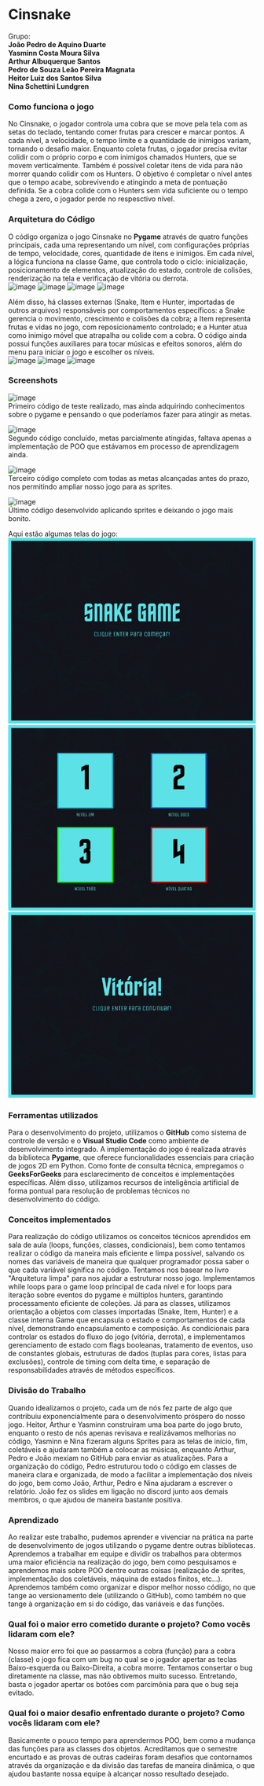 # Cinsnake

Grupo:  
**João Pedro de Aquino Duarte**  
**Yasminn Costa Moura Silva**  
**Arthur Albuquerque Santos**  
**Pedro de Souza Leão Pereira Magnata**  
**Heitor Luiz dos Santos Silva**  
**Nina Schettini Lundgren**  

### Como funciona o jogo
No Cinsnake, o jogador controla uma cobra que se move pela tela com as setas do teclado, tentando comer frutas para crescer e marcar pontos. A cada nível, a velocidade, o tempo limite e a quantidade de inimigos variam, tornando o desafio maior. Enquanto coleta frutas, o jogador precisa evitar colidir com o próprio corpo e com inimigos chamados Hunters, que se movem verticalmente. Também é possível coletar itens de vida para não morrer quando colidir com  os Hunters. O objetivo é completar o nível antes que o tempo acabe, sobrevivendo e atingindo a meta de pontuação definida. Se a cobra colide com o Hunters sem vida suficiente ou o tempo chega a zero, o jogador perde no respesctivo nível.

### Arquitetura do Código
O código organiza o jogo Cinsnake no **Pygame** através de quatro funções principais, cada uma representando um nível, com configurações próprias de tempo, velocidade, cores, quantidade de itens e inimigos. Em cada nível, a lógica funciona na classe Game, que controla todo o ciclo: inicialização, posicionamento de elementos, atualização do estado, controle de colisões, renderização na tela e verificação de vitória ou derrota.  
![image](https://github.com/Albubu07/snake-game/blob/8b134a622dbfd3b4213a855a2489bcaa1b83aff9/vers%C3%B5es/images/nvl1.png)
![image](https://github.com/Albubu07/snake-game/blob/8b134a622dbfd3b4213a855a2489bcaa1b83aff9/vers%C3%B5es/images/nvl2.png)
![image](https://github.com/Albubu07/snake-game/blob/8b134a622dbfd3b4213a855a2489bcaa1b83aff9/vers%C3%B5es/images/nvl3.png)
![image](https://github.com/Albubu07/snake-game/blob/8b134a622dbfd3b4213a855a2489bcaa1b83aff9/vers%C3%B5es/images/nvl4.png)

Além disso, há classes externas (Snake, Item e Hunter, importadas de outros arquivos) responsáveis por comportamentos específicos: a Snake gerencia o movimento, crescimento e colisões da cobra; a Item representa frutas e vidas no jogo, com reposicionamento controlado; e a Hunter atua como inimigo móvel que atrapalha ou colide com a cobra. O código ainda possui funções auxiliares para tocar músicas e efeitos sonoros, além do menu para iniciar o jogo e escolher os níveis.  
![image](https://github.com/Albubu07/snake-game/blob/8b134a622dbfd3b4213a855a2489bcaa1b83aff9/vers%C3%B5es/images/snake.png)
![image](https://github.com/Albubu07/snake-game/blob/8b134a622dbfd3b4213a855a2489bcaa1b83aff9/vers%C3%B5es/images/hunter.png)
![image](https://github.com/Albubu07/snake-game/blob/8b134a622dbfd3b4213a855a2489bcaa1b83aff9/vers%C3%B5es/images/Item.png)

### Screenshots
![image](https://github.com/Albubu07/snake-game/blob/main/versões/images/image1.png)  
Primeiro código de teste realizado, mas ainda adquirindo conhecimentos sobre o pygame e pensando o que poderíamos fazer para atingir as metas.  

![image](https://github.com/Albubu07/snake-game/blob/main/versões/images/image2.png)  
Segundo código concluído, metas parcialmente atingidas, faltava apenas a implementação de POO que estávamos em processo de aprendizagem ainda.  

![image](https://github.com/Albubu07/snake-game/blob/main/versões/images/image3.jpeg)  
Terceiro código completo com todas as metas alcançadas antes do prazo, nos permitindo ampliar nosso jogo para as sprites.  

![image](https://github.com/Albubu07/snake-game/blob/7f1c1992d6a4e9acda99e7d685353b8c31b98bbd/vers%C3%B5es/images/image4.jpeg)  
Último código desenvolvido aplicando sprites e deixando o jogo mais bonito.  

Aqui estão algumas telas do jogo:  
![image](https://github.com/Albubu07/snake-game/blob/bf5f973f5a1c473d95ba1045f53780ff23edd55f/images/menus/menu.png)
![image](https://github.com/Albubu07/snake-game/blob/bf5f973f5a1c473d95ba1045f53780ff23edd55f/images/menus/select.png)
![image](https://github.com/Albubu07/snake-game/blob/bf5f973f5a1c473d95ba1045f53780ff23edd55f/images/menus/win.png)


### Ferramentas utilizados
Para o desenvolvimento do projeto, utilizamos o **GitHub** como sistema de controle de versão e o **Visual Studio Code** como ambiente de desenvolvimento integrado. A implementação do jogo é realizada através da biblioteca **Pygame**, que oferece funcionalidades essenciais para criação de jogos 2D em Python.
Como fonte de consulta técnica, empregamos o **GeeksForGeeks** para esclarecimento de conceitos e implementações específicas. Além disso, utilizamos recursos de inteligência artificial de forma pontual para resolução de problemas técnicos no desenvolvimento do código.

### Conceitos implementados
Para realização do código utilizamos os conceitos técnicos aprendidos em sala de aula (loops, funções, classes, condicionais), bem como tentamos realizar o código da maneira mais eficiente e limpa possível, salvando os nomes das variáveis de maneira que qualquer programador possa saber o que cada variável significa no código. Tentamos nos basear no livro "Arquitetura limpa" para nos ajudar a estruturar nosso jogo. Implementamos while loops para o game loop principal de cada nível e for loops para iteração sobre eventos do pygame e múltiplos hunters, garantindo processamento eficiente de coleções. Já para as classes, utilizamos orientação a objetos com classes importadas (Snake, Item, Hunter) e a classe interna Game que encapsula o estado e comportamentos de cada nível, demonstrando encapsulamento e composição. As condicionais para controlar os estados do fluxo do jogo (vitória, derrota), e implementamos gerenciamento de estado com flags booleanas, tratamento de eventos, uso de constantes globais, estruturas de dados (tuplas para cores, listas para exclusões), controle de timing com delta time, e separação de responsabilidades através de métodos específicos.

### Divisão do Trabalho
Quando idealizamos o projeto, cada um de nós fez parte de algo que contribuiu exponencialmente para o desenvolvimento próspero do nosso jogo. Heitor, Arthur e Yasminn construiram uma boa parte do jogo bruto, enquanto o resto de nós apenas revisava e realizávamos melhorias no código, Yasminn e Nina fizeram alguns Sprites para as telas de início, fim, coletáveis e ajudaram também a colocar as músicas, enquanto Arthur, Pedro e João mexiam no GitHub para enviar as atualizações. Para a organização do código, Pedro estruturou todo o código em classes de maneira clara e organizada, de modo a facilitar a implementação dos níveis do jogo, bem como João, Arthur, Pedro e Nina ajudaram a escrever o relatório. João fez os slides em ligação no discord junto aos demais membros, o que ajudou de maneira bastante positiva.

### Aprendizado
Ao realizar este trabalho, pudemos aprender e vivenciar na prática na parte de desenvolvimento de jogos utilizando o pygame dentre outras bibliotecas. Aprendemos a trabalhar em equipe e dividir os trabalhos para obtermos uma maior eficiência na realização do jogo, bem como pesquisamos e aprendemos mais sobre POO dentre outras coisas (realização de sprites, implementação dos coletáveis, máquina de estados finitos, etc...). Aprendemos também como organizar e dispor melhor nosso código, no que tange ao versionamento dele (utilizando o GitHub), como também no que tange à organização em si do código, das variáveis e das funções.
### Qual foi o maior erro cometido durante o projeto? Como vocês lidaram com ele?
Nosso maior erro foi que ao passarmos a cobra (função) para a cobra (classe) o jogo fica com um bug no qual se o jogador apertar as teclas Baixo-esquerda ou Baixo-Direita, a cobra morre. Tentamos consertar o bug diretamente na classe, mas não obtivemos muito sucesso. Entretando, basta o jogador apertar os botões com parcimônia para que o bug seja evitado.
### Qual foi o maior desafio enfrentado durante o projeto? Como vocês lidaram com ele?
Basicamente o pouco tempo para aprendermos POO, bem como a mudança das funções para as classes dos objetos. Acreditamos que o semestre encurtado e as provas de outras cadeiras foram desafios que contornamos através da organização e da divisão das tarefas de maneira dinâmica, o que ajudou bastante nossa equipe à alcançar nosso resultado desejado.




